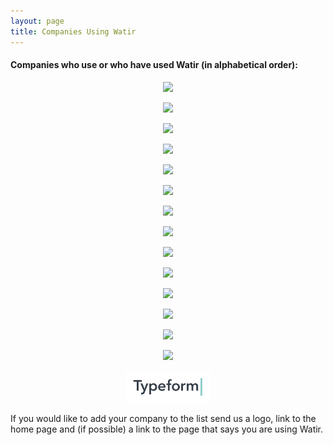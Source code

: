 ```yaml
---
layout: page
title: Companies Using Watir
---
```


#### Companies who use or who have used Watir (in alphabetical order):

<div style="text-align: center">
    <p><a href="https://3qilabs.com/"><img src="/images/companies/3qilabs.png" height="51"></a></p>
    <p><a href="https://appmint.co/"><img src="/images/companies/appmint.png" height="51"></a></p>
    <p><a href="https://www.blackbaud.com/"><img src="/images/companies/blackbaud.png" height="51"></a></p>
    <p><a href="https://codeborne.com/"><img src="/images/companies/codeborne.gif" height="51"></a></p>
    <p><a href="https://www.homeaway.com/"><img src="/images/companies/homeaway.png" height="51"></a></p>
    <p><a href="https://www.honest.com/"><img src="/images/companies/honest.png" height="75"></a></p>
    <p><a href="https://www.munchery.com/"><img src="/images/companies/munchery.png" height="75"></a></p>
    <p><a href="https://www.eoriginal.com/"><img src="/images/companies/eoriginal.png" height="51"></a></p>
    <p><a href="https://recurly.com/"><img src="/images/companies/recurly.jpg" height="51"></a></p>
    <p><a href="https://slack.com/"><img src="/images/companies/slack.png" height="51"></a></p>
    <p><a href="https://www.spiceworks.com/"><img src="/images/companies/spiceworks.png" height="51"></a></p>
    <p><a href="https://www.toptal.com/"><img src="/images/companies/toptal.jpg" height="51"></a></p>
    <p><a href="https://www.wikimedia.org/"><img src="/images/companies/wikimedia.png" height="75"></a></p>
    <p><a href="https://www.yahoo.com/"><img src="/images/companies/yahoo.gif" height="51"></a></p>
    <p><a href="https://www.typeform.com/"><img src="/images/companies/typeform.png" height="51"></a></p>
</div>

If you would like to add your company to the list send us a logo, link to the home page and (if possible) a link to the page that says you are using Watir.

